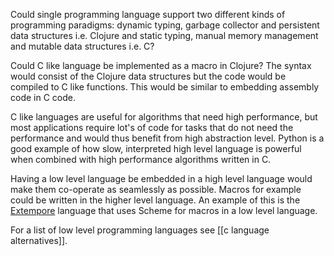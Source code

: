 Could single programming language support two different kinds of programming paradigms: dynamic typing, garbage collector and persistent data structures i.e. Clojure and static typing, manual memory management and mutable data structures i.e. C?

Could C like language be implemented as a macro in Clojure? The syntax would consist of the Clojure data structures but the code would be compiled to C like functions. This would be similar to embedding assembly code in C code.

C like languages are useful for algorithms that need high performance, but most applications require lot's of code for tasks that do not need the performance and would thus benefit from high abstraction level. Python is a good example of how slow, interpreted high level language is powerful when combined with high performance algorithms written in C.

Having a low level language be embedded in a high level language would make them co-operate as seamlessly as possible. Macros for example could be written in the higher level language. An example of this is the [Extempore](https://extemporelang.github.io/) language that uses Scheme for macros in a low level language.

For a list of low level programming languages see [[c language alternatives]].